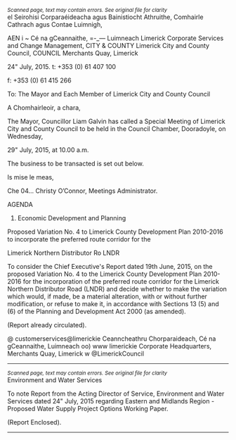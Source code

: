 *<small>Scanned page, text may contain errors. See original file for clarity</small>*  
el Seirohisi Corparaéideacha agus Bainistiocht Athruithe,
Comhairle Cathrach agus Contae Luimnigh,

AEN i ~ Cé na gCeannaithe,
=-_— Luimneach
Limerick Corporate Services and Change Management,
CITY & COUNTY Limerick City and County Council,
COUNCIL Merchants Quay,
Limerick

24" July, 2015. t: +353 (0) 61 407 100

f: +353 (0) 61 415 266

To: The Mayor and Each Member of Limerick City and County Council

A Chomhairleoir, a chara,

The Mayor, Councillor Liam Galvin has called a Special Meeting of Limerick City and
County Council to be held in the Council Chamber, Dooradoyle, on Wednesday,

29" July, 2015, at 10.00 a.m.

The business to be transacted is set out below.

Is mise le meas,

Che 04...
Christy O’Connor,
Meetings Administrator.

AGENDA

1. Economic Development and Planning

Proposed Variation No. 4 to Limerick County Development Plan
2010-2016 to incorporate the preferred route corridor for the

Limerick Northern Distributor Ro LNDR

To consider the Chief Executive's Report dated 19th June, 2015, on the
proposed Variation No. 4 to the Limerick County Development Plan 2010-
2016 for the incorporation of the preferred route corridor for the Limerick
Northern Distributor Road (LNDR) and decide whether to make the variation
which would, if made, be a material alteration, with or without further
modification, or refuse to make it, in accordance with Sections 13 (5) and (6)
of the Planning and Development Act 2000 (as amended).

(Report already circulated).

@ customerservices@limerickie
Ceanncheathru Chorparaideach, Cé na gCeannaithe, Luimneach oo) www limerickie
Corporate Headquarters, Merchants Quay, Limerick w @LimerickCouncil

---
*<small>Scanned page, text may contain errors. See original file for clarity</small>*  
Environment and Water Services

To note Report from the Acting Director of Service, Environment and Water
Services dated 24" July, 2015 regarding Eastern and Midlands Region -
Proposed Water Supply Project Options Working Paper.

(Report Enclosed).

---
